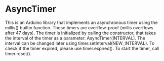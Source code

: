# AsyncTimer
This is an Arduino library that implements an asynchronous timer using the millis() builtin function. These timers are overflow-proof (millis overflows after 47 days).
The timer is initialized by calling the constructor, that takes the interval of the timer as a parameter: AsyncTimer(INTERVAL). The interval can be changed later using timer.setInterval(NEW_INTERVAL).
To check if the timer expired, please use timer.expired(). To start the timer, call timer.reset().